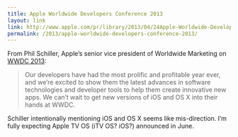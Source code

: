 ```yaml
---
title: Apple Worldwide Developers Conference 2013
layout: link
link: http://www.apple.com/pr/library/2013/04/24Apple-Worldwide-Developers-Conference-to-Kick-Off-June-10-in-San-Francisco.html
permalink: /2013/apple-worldwide-developers-conference-2013/
---
```

From Phil Schiller, Apple’s senior vice president of Worldwide Marketing on [WWDC 2013][1]:

> Our developers have had the most prolific and profitable year ever, and we’re excited to show them the latest advances in software technologies and developer tools to help them create innovative new apps. We can’t wait to get new versions of iOS and OS X into their hands at WWDC. 

Schiller intentionally mentioning iOS and OS X seems like mis-direction. I&#8217;m fully expecting Apple TV OS (iTV OS? iOS?) announced in June.

 [1]: http://www.apple.com/pr/library/2013/04/24Apple-Worldwide-Developers-Conference-to-Kick-Off-June-10-in-San-Francisco.html